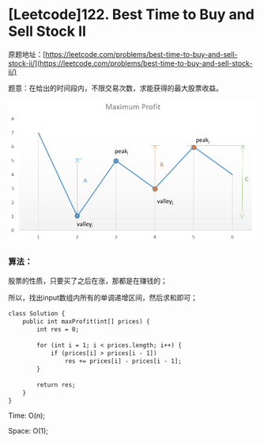 # \[Leetcode\]122. Best Time to Buy and Sell Stock II

原题地址：[https://leetcode.com/problems/best-time-to-buy-and-sell-stock-ii/](https://leetcode.com/problems/best-time-to-buy-and-sell-stock-ii/)

题意：在给出的时间段内，不限交易次数，求能获得的最大股票收益。

![](../.gitbook/assets/122_maxprofit_1.png)

### 算法：

股票的性质，只要买了之后在涨，那都是在赚钱的；

所以，找出input数组内所有的单调递增区间，然后求和即可；

```text
class Solution {
    public int maxProfit(int[] prices) {
        int res = 0;
        
        for (int i = 1; i < prices.length; i++) {
            if (prices[i] > prices[i - 1])
                res += prices[i] - prices[i - 1];
        }
        
        return res;
    }
}
```

Time: O\(n\);

Space: O\(1\);









